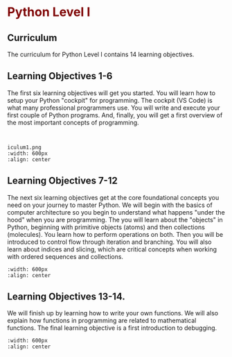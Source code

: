 

# <font color = "maroon">Python Level I</font>


##  Curriculum

The curriculum for Python Level I contains 14 learning objectives.



## Learning Objectives 1-6

The first six learning objectives will get you started. You will learn how to setup your Python "cockpit" for programming. The cockpit (VS Code) is what many professional programmers use. You will write and execute your first couple of Python programs. And, finally, you will get a first overview of the most important concepts of programming.



```{image} /images/curr


iculum1.png
:width: 600px
:align: center
```

## Learning Objectives 7-12


The next six learning objectives get at the core foundational concepts you need on your journey to master Python. We will begin with the basics of computer architecture so you begin to understand what happens "under the hood" when you are programming. The you will learn about the "objects" in Python, beginning with primitive objects (atoms) and then collections (molecules). You learn how to perform operations on both. Then you will be introduced to control flow through iteration and branching. You will also learn about indices and slicing, which are critical concepts when working with ordered sequences and collections.

```{image} /images/curriculum2.png
:width: 600px
:align: center
```


## Learning Objectives 13-14.

We will finish up by learning how to write your own functions. We will also explain how functions in programming are related to mathematical functions. The final learning objective is a first introduction to debugging.

```{image} /images/curriculum3.png
:width: 600px
:align: center
```


